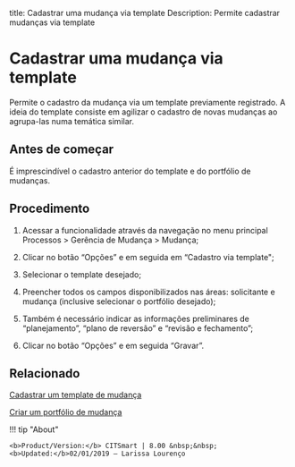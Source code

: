 title: Cadastrar uma mudança via template
Description: Permite cadastrar mudanças via template
# Cadastrar uma mudança via template

Permite o cadastro da mudança via um template previamente registrado. A ideia do template consiste em agilizar o cadastro de novas mudanças ao agrupa-las numa temática similar.

Antes de começar
----------------

É imprescindível o cadastro anterior do template e do portfólio de mudanças.

Procedimento
------------

1.  Acessar a funcionalidade através da navegação no menu principal Processos \>
    Gerência de Mudança \> Mudança;

2.  Clicar no botão “Opções” e em seguida em “Cadastro via template";

3.  Selecionar o template desejado;

4.  Preencher todos os campos disponibilizados nas áreas: solicitante e mudança
    (inclusive selecionar o portfólio desejado);

5.  Também é necessário indicar as informações preliminares de “planejamento”,
    “plano de reversão” e “revisão e fechamento”;

6.  Clicar no botão “Opções” e em seguida “Gravar”.

Relacionado 
------------

[Cadastrar um template de mudança](/pt-br/citsmart-platform-8/processes/change/configuration/change-template.html)

[Criar um portfólio de mudança](/pt-br/citsmart-platform-8/processes/change/configuration/change-portfolio.html)

!!! tip "About"

    <b>Product/Version:</b> CITSmart | 8.00 &nbsp;&nbsp;
    <b>Updated:</b>02/01/2019 – Larissa Lourenço
